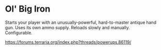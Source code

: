 # Ol' Big Iron

Starts your player with an unusually-powerful, hard-to-master antique hand gun. Uses its own ammo supply. Reloads slowly and manually. Configurable.

https://forums.terraria.org/index.php?threads/powerups.86119/
